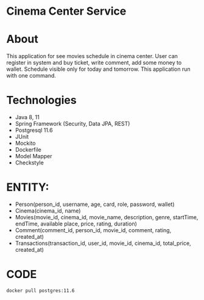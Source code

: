 # Cinema Center Service 

# About 
This application for see movies schedule in cinema center. User can register in system
and buy ticket, write comment, add some money to wallet. Schedule visible only for 
today and tomorrow. This application run with one command. 

# Technologies
- Java 8, 11 
- Spring Framework (Security, Data JPA, REST)
- Postgresql 11.6
- JUnit
- Mockito 
- Dockerfile 
- Model Mapper
- Checkstyle 

# ENTITY: 
- Person(person_id, username, age, card, role, password, wallet)
- Cinema(cinema_id, name)
- Movies(movie_id, cinema_id, movie_name, description, genre, startTime, endTime, available place, price, rating, duration)
- Comment(comment_id, person_id, movie_id, comment, rating, created_at)
- Transactions(transaction_id, user_id, movie_id, cinema_id, total_price, created_at)

# CODE
`docker pull postgres:11.6`

